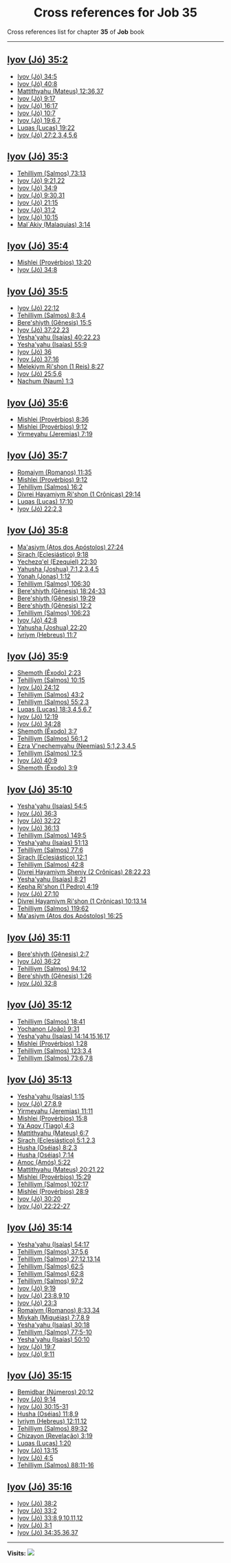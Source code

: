 <div align="center">

# Cross references for **Job 35**
</div>

Cross references list for chapter **35** of **Job** book

---

<h2 id="2"><a href="https://bible.ozzuu.com/pt_yah/Job/35#2" target="_blank">Iyov (Jó) 35:2</a></h2>

- [Iyov (Jó) 34:5](https://bible.ozzuu.com/pt_yah/Job/34#5)
- [Iyov (Jó) 40:8](https://bible.ozzuu.com/pt_yah/Job/40#8)
- [Mattithyahu (Mateus) 12:36,37](https://bible.ozzuu.com/pt_yah/Mat/12#36)
- [Iyov (Jó) 9:17](https://bible.ozzuu.com/pt_yah/Job/9#17)
- [Iyov (Jó) 16:17](https://bible.ozzuu.com/pt_yah/Job/16#17)
- [Iyov (Jó) 10:7](https://bible.ozzuu.com/pt_yah/Job/10#7)
- [Iyov (Jó) 19:6,7](https://bible.ozzuu.com/pt_yah/Job/19#6)
- [Luqas (Lucas) 19:22](https://bible.ozzuu.com/pt_yah/Luk/19#22)
- [Iyov (Jó) 27:2,3,4,5,6](https://bible.ozzuu.com/pt_yah/Job/27#2)
<h2 id="3"><a href="https://bible.ozzuu.com/pt_yah/Job/35#3" target="_blank">Iyov (Jó) 35:3</a></h2>

- [Tehilliym (Salmos) 73:13](https://bible.ozzuu.com/pt_yah/Psa/73#13)
- [Iyov (Jó) 9:21,22](https://bible.ozzuu.com/pt_yah/Job/9#21)
- [Iyov (Jó) 34:9](https://bible.ozzuu.com/pt_yah/Job/34#9)
- [Iyov (Jó) 9:30,31](https://bible.ozzuu.com/pt_yah/Job/9#30)
- [Iyov (Jó) 21:15](https://bible.ozzuu.com/pt_yah/Job/21#15)
- [Iyov (Jó) 31:2](https://bible.ozzuu.com/pt_yah/Job/31#2)
- [Iyov (Jó) 10:15](https://bible.ozzuu.com/pt_yah/Job/10#15)
- [Mal`Akiy (Malaquias) 3:14](https://bible.ozzuu.com/pt_yah/Mal/3#14)
<h2 id="4"><a href="https://bible.ozzuu.com/pt_yah/Job/35#4" target="_blank">Iyov (Jó) 35:4</a></h2>

- [Mishlei (Provérbios) 13:20](https://bible.ozzuu.com/pt_yah/Pro/13#20)
- [Iyov (Jó) 34:8](https://bible.ozzuu.com/pt_yah/Job/34#8)
<h2 id="5"><a href="https://bible.ozzuu.com/pt_yah/Job/35#5" target="_blank">Iyov (Jó) 35:5</a></h2>

- [Iyov (Jó) 22:12](https://bible.ozzuu.com/pt_yah/Job/22#12)
- [Tehilliym (Salmos) 8:3,4](https://bible.ozzuu.com/pt_yah/Psa/8#3)
- [Bere'shiyth (Gênesis) 15:5](https://bible.ozzuu.com/pt_yah/Gen/15#5)
- [Iyov (Jó) 37:22,23](https://bible.ozzuu.com/pt_yah/Job/37#22)
- [Yesha'yahu (Isaías) 40:22,23](https://bible.ozzuu.com/pt_yah/Isa/40#22)
- [Yesha'yahu (Isaías) 55:9](https://bible.ozzuu.com/pt_yah/Isa/55#9)
- [Iyov (Jó) 36](https://bible.ozzuu.com/pt_yah/Job/36)
- [Iyov (Jó) 37:16](https://bible.ozzuu.com/pt_yah/Job/37#16)
- [Melekiym Ri'shon (1 Reis) 8:27](https://bible.ozzuu.com/pt_yah/1Ki/8#27)
- [Iyov (Jó) 25:5,6](https://bible.ozzuu.com/pt_yah/Job/25#5)
- [Nachum (Naum) 1:3](https://bible.ozzuu.com/pt_yah/Nah/1#3)
<h2 id="6"><a href="https://bible.ozzuu.com/pt_yah/Job/35#6" target="_blank">Iyov (Jó) 35:6</a></h2>

- [Mishlei (Provérbios) 8:36](https://bible.ozzuu.com/pt_yah/Pro/8#36)
- [Mishlei (Provérbios) 9:12](https://bible.ozzuu.com/pt_yah/Pro/9#12)
- [Yirmeyahu (Jeremias) 7:19](https://bible.ozzuu.com/pt_yah/Jer/7#19)
<h2 id="7"><a href="https://bible.ozzuu.com/pt_yah/Job/35#7" target="_blank">Iyov (Jó) 35:7</a></h2>

- [Romaiym (Romanos) 11:35](https://bible.ozzuu.com/pt_yah/Rom/11#35)
- [Mishlei (Provérbios) 9:12](https://bible.ozzuu.com/pt_yah/Pro/9#12)
- [Tehilliym (Salmos) 16:2](https://bible.ozzuu.com/pt_yah/Psa/16#2)
- [Divrei Hayamiym Ri'shon (1 Crônicas) 29:14](https://bible.ozzuu.com/pt_yah/1Ch/29#14)
- [Luqas (Lucas) 17:10](https://bible.ozzuu.com/pt_yah/Luk/17#10)
- [Iyov (Jó) 22:2,3](https://bible.ozzuu.com/pt_yah/Job/22#2)
<h2 id="8"><a href="https://bible.ozzuu.com/pt_yah/Job/35#8" target="_blank">Iyov (Jó) 35:8</a></h2>

- [Ma'asiym (Atos dos Apóstolos) 27:24](https://bible.ozzuu.com/pt_yah/Act/27#24)
- [Sirach (Eclesiástico) 9:18](https://bible.ozzuu.com/pt_yah/Sir/9#18)
- [Yechezq'el (Ezequiel) 22:30](https://bible.ozzuu.com/pt_yah/Eze/22#30)
- [Yahusha (Joshua) 7:1,2,3,4,5](https://bible.ozzuu.com/pt_yah/Jos/7#1)
- [Yonah (Jonas) 1:12](https://bible.ozzuu.com/pt_yah/Jon/1#12)
- [Tehilliym (Salmos) 106:30](https://bible.ozzuu.com/pt_yah/Psa/106#30)
- [Bere'shiyth (Gênesis) 18:24-33](https://bible.ozzuu.com/pt_yah/Gen/18#24)
- [Bere'shiyth (Gênesis) 19:29](https://bible.ozzuu.com/pt_yah/Gen/19#29)
- [Bere'shiyth (Gênesis) 12:2](https://bible.ozzuu.com/pt_yah/Gen/12#2)
- [Tehilliym (Salmos) 106:23](https://bible.ozzuu.com/pt_yah/Psa/106#23)
- [Iyov (Jó) 42:8](https://bible.ozzuu.com/pt_yah/Job/42#8)
- [Yahusha (Joshua) 22:20](https://bible.ozzuu.com/pt_yah/Jos/22#20)
- [Ivriym (Hebreus) 11:7](https://bible.ozzuu.com/pt_yah/Heb/11#7)
<h2 id="9"><a href="https://bible.ozzuu.com/pt_yah/Job/35#9" target="_blank">Iyov (Jó) 35:9</a></h2>

- [Shemoth (Êxodo) 2:23](https://bible.ozzuu.com/pt_yah/Exo/2#23)
- [Tehilliym (Salmos) 10:15](https://bible.ozzuu.com/pt_yah/Psa/10#15)
- [Iyov (Jó) 24:12](https://bible.ozzuu.com/pt_yah/Job/24#12)
- [Tehilliym (Salmos) 43:2](https://bible.ozzuu.com/pt_yah/Psa/43#2)
- [Tehilliym (Salmos) 55:2,3](https://bible.ozzuu.com/pt_yah/Psa/55#2)
- [Luqas (Lucas) 18:3,4,5,6,7](https://bible.ozzuu.com/pt_yah/Luk/18#3)
- [Iyov (Jó) 12:19](https://bible.ozzuu.com/pt_yah/Job/12#19)
- [Iyov (Jó) 34:28](https://bible.ozzuu.com/pt_yah/Job/34#28)
- [Shemoth (Êxodo) 3:7](https://bible.ozzuu.com/pt_yah/Exo/3#7)
- [Tehilliym (Salmos) 56:1,2](https://bible.ozzuu.com/pt_yah/Psa/56#1)
- [Ezra V'nechemyahu (Neemias) 5:1,2,3,4,5](https://bible.ozzuu.com/pt_yah/Neh/5#1)
- [Tehilliym (Salmos) 12:5](https://bible.ozzuu.com/pt_yah/Psa/12#5)
- [Iyov (Jó) 40:9](https://bible.ozzuu.com/pt_yah/Job/40#9)
- [Shemoth (Êxodo) 3:9](https://bible.ozzuu.com/pt_yah/Exo/3#9)
<h2 id="10"><a href="https://bible.ozzuu.com/pt_yah/Job/35#10" target="_blank">Iyov (Jó) 35:10</a></h2>

- [Yesha'yahu (Isaías) 54:5](https://bible.ozzuu.com/pt_yah/Isa/54#5)
- [Iyov (Jó) 36:3](https://bible.ozzuu.com/pt_yah/Job/36#3)
- [Iyov (Jó) 32:22](https://bible.ozzuu.com/pt_yah/Job/32#22)
- [Iyov (Jó) 36:13](https://bible.ozzuu.com/pt_yah/Job/36#13)
- [Tehilliym (Salmos) 149:5](https://bible.ozzuu.com/pt_yah/Psa/149#5)
- [Yesha'yahu (Isaías) 51:13](https://bible.ozzuu.com/pt_yah/Isa/51#13)
- [Tehilliym (Salmos) 77:6](https://bible.ozzuu.com/pt_yah/Psa/77#6)
- [Sirach (Eclesiástico) 12:1](https://bible.ozzuu.com/pt_yah/Sir/12#1)
- [Tehilliym (Salmos) 42:8](https://bible.ozzuu.com/pt_yah/Psa/42#8)
- [Divrei Hayamiym Sheniy (2 Crônicas) 28:22,23](https://bible.ozzuu.com/pt_yah/2Ch/28#22)
- [Yesha'yahu (Isaías) 8:21](https://bible.ozzuu.com/pt_yah/Isa/8#21)
- [Kepha Ri'shon (1 Pedro) 4:19](https://bible.ozzuu.com/pt_yah/1Pe/4#19)
- [Iyov (Jó) 27:10](https://bible.ozzuu.com/pt_yah/Job/27#10)
- [Divrei Hayamiym Ri'shon (1 Crônicas) 10:13,14](https://bible.ozzuu.com/pt_yah/1Ch/10#13)
- [Tehilliym (Salmos) 119:62](https://bible.ozzuu.com/pt_yah/Psa/119#62)
- [Ma'asiym (Atos dos Apóstolos) 16:25](https://bible.ozzuu.com/pt_yah/Act/16#25)
<h2 id="11"><a href="https://bible.ozzuu.com/pt_yah/Job/35#11" target="_blank">Iyov (Jó) 35:11</a></h2>

- [Bere'shiyth (Gênesis) 2:7](https://bible.ozzuu.com/pt_yah/Gen/2#7)
- [Iyov (Jó) 36:22](https://bible.ozzuu.com/pt_yah/Job/36#22)
- [Tehilliym (Salmos) 94:12](https://bible.ozzuu.com/pt_yah/Psa/94#12)
- [Bere'shiyth (Gênesis) 1:26](https://bible.ozzuu.com/pt_yah/Gen/1#26)
- [Iyov (Jó) 32:8](https://bible.ozzuu.com/pt_yah/Job/32#8)
<h2 id="12"><a href="https://bible.ozzuu.com/pt_yah/Job/35#12" target="_blank">Iyov (Jó) 35:12</a></h2>

- [Tehilliym (Salmos) 18:41](https://bible.ozzuu.com/pt_yah/Psa/18#41)
- [Yochanon (João) 9:31](https://bible.ozzuu.com/pt_yah/Joh/9#31)
- [Yesha'yahu (Isaías) 14:14,15,16,17](https://bible.ozzuu.com/pt_yah/Isa/14#14)
- [Mishlei (Provérbios) 1:28](https://bible.ozzuu.com/pt_yah/Pro/1#28)
- [Tehilliym (Salmos) 123:3,4](https://bible.ozzuu.com/pt_yah/Psa/123#3)
- [Tehilliym (Salmos) 73:6,7,8](https://bible.ozzuu.com/pt_yah/Psa/73#6)
<h2 id="13"><a href="https://bible.ozzuu.com/pt_yah/Job/35#13" target="_blank">Iyov (Jó) 35:13</a></h2>

- [Yesha'yahu (Isaías) 1:15](https://bible.ozzuu.com/pt_yah/Isa/1#15)
- [Iyov (Jó) 27:8,9](https://bible.ozzuu.com/pt_yah/Job/27#8)
- [Yirmeyahu (Jeremias) 11:11](https://bible.ozzuu.com/pt_yah/Jer/11#11)
- [Mishlei (Provérbios) 15:8](https://bible.ozzuu.com/pt_yah/Pro/15#8)
- [Ya`Aqov (Tiago) 4:3](https://bible.ozzuu.com/pt_yah/Jam/4#3)
- [Mattithyahu (Mateus) 6:7](https://bible.ozzuu.com/pt_yah/Mat/6#7)
- [Sirach (Eclesiástico) 5:1,2,3](https://bible.ozzuu.com/pt_yah/Sir/5#1)
- [Husha (Oséias) 8:2,3](https://bible.ozzuu.com/pt_yah/Hos/8#2)
- [Husha (Oséias) 7:14](https://bible.ozzuu.com/pt_yah/Hos/7#14)
- [Amoc (Amós) 5:22](https://bible.ozzuu.com/pt_yah/Am/5#22)
- [Mattithyahu (Mateus) 20:21,22](https://bible.ozzuu.com/pt_yah/Mat/20#21)
- [Mishlei (Provérbios) 15:29](https://bible.ozzuu.com/pt_yah/Pro/15#29)
- [Tehilliym (Salmos) 102:17](https://bible.ozzuu.com/pt_yah/Psa/102#17)
- [Mishlei (Provérbios) 28:9](https://bible.ozzuu.com/pt_yah/Pro/28#9)
- [Iyov (Jó) 30:20](https://bible.ozzuu.com/pt_yah/Job/30#20)
- [Iyov (Jó) 22:22-27](https://bible.ozzuu.com/pt_yah/Job/22#22)
<h2 id="14"><a href="https://bible.ozzuu.com/pt_yah/Job/35#14" target="_blank">Iyov (Jó) 35:14</a></h2>

- [Yesha'yahu (Isaías) 54:17](https://bible.ozzuu.com/pt_yah/Isa/54#17)
- [Tehilliym (Salmos) 37:5,6](https://bible.ozzuu.com/pt_yah/Psa/37#5)
- [Tehilliym (Salmos) 27:12,13,14](https://bible.ozzuu.com/pt_yah/Psa/27#12)
- [Tehilliym (Salmos) 62:5](https://bible.ozzuu.com/pt_yah/Psa/62#5)
- [Tehilliym (Salmos) 62:8](https://bible.ozzuu.com/pt_yah/Psa/62#8)
- [Tehilliym (Salmos) 97:2](https://bible.ozzuu.com/pt_yah/Psa/97#2)
- [Iyov (Jó) 9:19](https://bible.ozzuu.com/pt_yah/Job/9#19)
- [Iyov (Jó) 23:8,9,10](https://bible.ozzuu.com/pt_yah/Job/23#8)
- [Iyov (Jó) 23:3](https://bible.ozzuu.com/pt_yah/Job/23#3)
- [Romaiym (Romanos) 8:33,34](https://bible.ozzuu.com/pt_yah/Rom/8#33)
- [Miykah (Miquéias) 7:7,8,9](https://bible.ozzuu.com/pt_yah/Mic/7#7)
- [Yesha'yahu (Isaías) 30:18](https://bible.ozzuu.com/pt_yah/Isa/30#18)
- [Tehilliym (Salmos) 77:5-10](https://bible.ozzuu.com/pt_yah/Psa/77#5)
- [Yesha'yahu (Isaías) 50:10](https://bible.ozzuu.com/pt_yah/Isa/50#10)
- [Iyov (Jó) 19:7](https://bible.ozzuu.com/pt_yah/Job/19#7)
- [Iyov (Jó) 9:11](https://bible.ozzuu.com/pt_yah/Job/9#11)
<h2 id="15"><a href="https://bible.ozzuu.com/pt_yah/Job/35#15" target="_blank">Iyov (Jó) 35:15</a></h2>

- [Bemidbar (Números) 20:12](https://bible.ozzuu.com/pt_yah/Num/20#12)
- [Iyov (Jó) 9:14](https://bible.ozzuu.com/pt_yah/Job/9#14)
- [Iyov (Jó) 30:15-31](https://bible.ozzuu.com/pt_yah/Job/30#15)
- [Husha (Oséias) 11:8,9](https://bible.ozzuu.com/pt_yah/Hos/11#8)
- [Ivriym (Hebreus) 12:11,12](https://bible.ozzuu.com/pt_yah/Heb/12#11)
- [Tehilliym (Salmos) 89:32](https://bible.ozzuu.com/pt_yah/Psa/89#32)
- [Chizayon (Revelação) 3:19](https://bible.ozzuu.com/pt_yah/Rev/3#19)
- [Luqas (Lucas) 1:20](https://bible.ozzuu.com/pt_yah/Luk/1#20)
- [Iyov (Jó) 13:15](https://bible.ozzuu.com/pt_yah/Job/13#15)
- [Iyov (Jó) 4:5](https://bible.ozzuu.com/pt_yah/Job/4#5)
- [Tehilliym (Salmos) 88:11-16](https://bible.ozzuu.com/pt_yah/Psa/88#11)
<h2 id="16"><a href="https://bible.ozzuu.com/pt_yah/Job/35#16" target="_blank">Iyov (Jó) 35:16</a></h2>

- [Iyov (Jó) 38:2](https://bible.ozzuu.com/pt_yah/Job/38#2)
- [Iyov (Jó) 33:2](https://bible.ozzuu.com/pt_yah/Job/33#2)
- [Iyov (Jó) 33:8,9,10,11,12](https://bible.ozzuu.com/pt_yah/Job/33#8)
- [Iyov (Jó) 3:1](https://bible.ozzuu.com/pt_yah/Job/3#1)
- [Iyov (Jó) 34:35,36,37](https://bible.ozzuu.com/pt_yah/Job/34#35)


---

**Visits:**
![](https://profile-counter.glitch.me/visitCounter_crossrefs36/count.svg)
